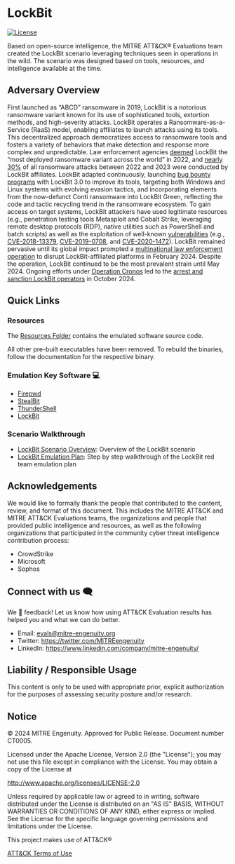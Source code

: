 # LockBit

[![License](https://img.shields.io/badge/License-Apache_2.0-blue.svg)](https://opensource.org/licenses/Apache-2.0)

Based on open-source intelligence, the MITRE ATT&CK&reg; Evaluations team created
the LockBit scenario leveraging techniques seen in operations in the wild. The
scenario was designed based on tools, resources, and intelligence available at
the time.

## Adversary Overview

First launched as “ABCD” ransomware in 2019, LockBit is a notorious ransomware variant known for its use of sophisticated tools, extortion methods, and high-severity attacks. LockBit operates a Ransomware-as-a-Service (RaaS) model, enabling affiliates to launch attacks using its tools. This decentralized approach democratizes access to ransomware tools and fosters a variety of behaviors that make detection and response more complex and unpredictable. Law enforcement agencies [deemed](https://www.cisa.gov/news-events/cybersecurity-advisories/aa23-165a) LockBit the “most deployed ransomware variant across the world” in 2022, and [nearly 30%](https://www.trendmicro.com/vinfo/us/security/news/ransomware-by-the-numbers/lockbit-blackcat-and-clop-prevail-as-top-raas-groups-for-1h-2023) of all ransomware attacks between 2022 and 2023 were conducted by LockBit affiliates. LockBit adapted continuously, launching [bug bounty programs](https://www.trendmicro.com/vinfo/us/security/news/ransomware-spotlight/ransomware-spotlight-lockbit) with LockBit 3.0 to improve its tools, targeting both Windows and Linux systems with evolving evasion tactics, and incorporating elements from the now-defunct Conti ransomware into LockBit Green, reflecting the code and tactic recycling trend in the ransomware ecosystem. To gain access on target systems, LockBit attackers have used legitimate resources (e.g., penetration testing tools Metasploit and Cobalt Strike, leveraging remote desktop protocols (RDP), native utilities such as PowerShell and batch scripts) as well as the exploitation of well-known [vulnerabilities](https://www.fortinet.com/blog/threat-research/lockbit-most-prevalent-ransomware) (e.g., [CVE-2018-13379](https://nvd.nist.gov/vuln/detail/CVE-2018-13379), [CVE-2019-0708](https://nvd.nist.gov/vuln/detail/cve-2019-0708), and [CVE-2020-1472](https://nvd.nist.gov/vuln/detail/cve-2020-1472)).  LockBit remained pervasive until its global impact prompted a [multinational law enforcement operation](https://www.nationalcrimeagency.gov.uk/news/nca-leads-international-investigation-targeting-worlds-most-harmful-ransomware-group) to disrupt LockBit-affiliated platforms in February 2024. Despite the operation, LockBit continued to be the most prevalent strain until May 2024. Ongoing efforts under [Operation Cronos](https://www.europol.europa.eu/media-press/newsroom/news/lockbit-power-cut-four-new-arrests-and-financial-sanctions-against-affiliates) led to the [arrest and sanction LockBit operators](https://cyberscoop.com/lockbit-arrests-ransomware-fbi-uk-nca-evil-corp/) in October 2024.

## Quick Links

### Resources

The [Resources Folder](./Resources/) contains the emulated software source code.

All other pre-built executables have been removed. To rebuild the binaries,
follow the documentation for the respective binary.

### Emulation Key Software 💻

- [Firepwd](./Resources/firepwd/)
- [StealBit](./Resources/Stealbit/)
- [ThunderShell](./Resources/ThunderShell/)
- [LockBit](./Resources/Lockbit/)

### Scenario Walkthrough

- [LockBit Scenario Overview](./CTI_Emulation_Resources/LockBit_Scenario_Overview.md):
Overview of the LockBit scenario
- [LockBit Emulation Plan](./Emulation_Plan/ER6_LockBit_Scenario.md): Step by step
walkthrough of the LockBit red team emulation plan

## Acknowledgements

We would like to formally thank the people that contributed to the content,
review, and format of this document. This includes the MITRE ATT&CK and MITRE
ATT&CK Evaluations teams, the organizations and people that provided public
intelligence and resources, as well as the following organizations that
participated in the community cyber threat intelligence contribution process:

- CrowdStrike
- Microsoft
- Sophos

## Connect with us 🗨️

We 💖 feedback! Let us know how using ATT&CK Evaluation results has helped you
and what we can do better.

- Email: <evals@mitre-engenuity.org>
- Twitter: <https://twitter.com/MITREengenuity>
- LinkedIn: <https://www.linkedin.com/company/mitre-engenuity/>

## Liability / Responsible Usage

This content is only to be used with appropriate prior, explicit authorization
for the purposes of assessing security posture and/or research.

## Notice

© 2024 MITRE Engenuity. Approved for Public Release. Document number CT0005.

Licensed under the Apache License, Version 2.0 (the "License"); you may not use
this file except in compliance with the License. You may obtain a copy of the
License at

<http://www.apache.org/licenses/LICENSE-2.0>

Unless required by applicable law or agreed to in writing, software distributed
under the License is distributed on an "AS IS" BASIS, WITHOUT WARRANTIES OR
CONDITIONS OF ANY KIND, either express or implied. See the License for the specific
language governing permissions and limitations under the License.

This project makes use of ATT&CK®

[ATT&CK Terms of Use](https://attack.mitre.org/resources/terms-of-use/)
